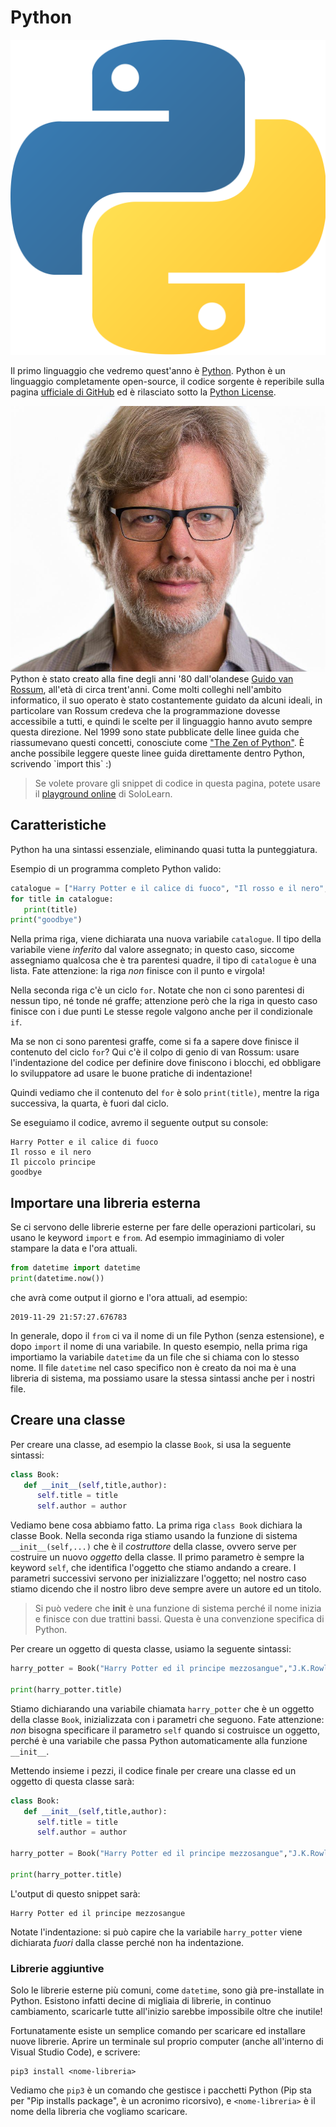 # Python

<p class="img-container">
<img class="right_side w20p" title="Python logo" alt="Python logo" src="assets/python-logo.png">

Il primo linguaggio che vedremo quest'anno è <a href="https://www.python.org/">Python</a>. Python è un linguaggio completamente open-source, il codice sorgente è reperibile sulla pagina <a href="https://github.com/python">ufficiale di GitHub</a> ed è rilasciato sotto la <a href="https://opensource.org/licenses/Python-2.0">Python License</a>.



</p>

<p class="img-container w20p">
<img class="left_side" title="Guido van Rossum" alt="Python logo" src="assets/guido-van-rossum.jpg">
Python è stato creato alla fine degli anni '80 dall'olandese <a href="https://en.wikipedia.org/wiki/Guido_van_Rossum">Guido van Rossum</a>, all'età di circa trent'anni. Come molti colleghi nell'ambito informatico, il suo operato è stato costantemente guidato da alcuni ideali, in particolare van Rossum credeva che la programmazione dovesse accessibile a tutti, e quindi le scelte per il linguaggio hanno avuto sempre questa direzione. Nel 1999 sono state pubblicate delle linee guida che riassumevano questi concetti, conosciute come <a href="https://www.python.org/dev/peps/pep-0020/">"The Zen of Python"</a>. È anche possibile leggere queste linee guida direttamente dentro Python, scrivendo `import this` :)



</p>

> Se volete provare gli snippet di codice in questa pagina, potete usare il [playground online](https://code.sololearn.com/#py) di SoloLearn.

## Caratteristiche
Python ha una sintassi essenziale, eliminando quasi tutta la punteggiatura.

Esempio di un programma completo Python valido:
```py
catalogue = ["Harry Potter e il calice di fuoco", "Il rosso e il nero", "Il piccolo principe"]
for title in catalogue:
   print(title)
print("goodbye")
```

Nella prima riga, viene dichiarata una nuova variabile `catalogue`. Il tipo della variabile viene _inferito_ dal valore assegnato; in questo caso, siccome assegniamo qualcosa che è tra parentesi quadre, il tipo di `catalogue` è una lista. Fate attenzione: la riga _non_ finisce con il punto e virgola!

Nella seconda riga c'è un ciclo `for`. Notate che non ci sono parentesi di nessun tipo, né tonde né graffe; attenzione però che la riga in questo caso finisce con i due punti Le stesse regole valgono anche per il condizionale `if`. 

Ma se non ci sono parentesi graffe, come si fa a sapere dove finisce il contenuto del ciclo `for`? Qui c'è il colpo di genio di van Rossum: usare l'indentazione del codice per definire dove finiscono i blocchi, ed obbligare lo sviluppatore ad usare le buone pratiche di indentazione!

Quindi vediamo che il contenuto del `for` è solo `print(title)`, mentre la riga successiva, la quarta, è fuori dal ciclo.

Se eseguiamo il codice, avremo il seguente output su console:
```
Harry Potter e il calice di fuoco
Il rosso e il nero
Il piccolo principe
goodbye
```

## Importare una libreria esterna
Se ci servono delle librerie esterne per fare delle operazioni particolari, su usano le keyword `import` e `from`. Ad esempio immaginiamo di voler stampare la data e l'ora attuali. 

```py
from datetime import datetime
print(datetime.now())
```

che avrà come output il giorno e l'ora attuali, ad esempio:

```
2019-11-29 21:57:27.676783
```

In generale, dopo il `from` ci va il nome di un file Python (senza estensione), e dopo `import` il nome di una variabile. In questo esempio, nella prima riga importiamo la variabile `datetime` da un file che si chiama con lo stesso nome. Il file `datetime` nel caso specifico non è creato da noi ma è una libreria di sistema, ma possiamo usare la stessa sintassi anche per i nostri file.

## Creare una classe
Per creare una classe, ad esempio la classe `Book`, si usa la seguente sintassi:
```py
class Book:
   def __init__(self,title,author):
      self.title = title
      self.author = author
```

Vediamo bene cosa abbiamo fatto. La prima riga `class Book` dichiara la classe Book. Nella seconda riga stiamo usando la funzione di sistema `__init__(self,...)` che è il _costruttore_ della classe, ovvero serve per costruire un nuovo _oggetto_ della classe. Il primo parametro è sempre la keyword `self`, che identifica l'oggetto che stiamo andando a creare. I parametri successivi servono per inizializzare l'oggetto; nel nostro caso stiamo dicendo che il nostro libro deve sempre avere un autore ed un titolo.

> Si può vedere che __init__ è una funzione di sistema perché il nome inizia e finisce con due trattini bassi. Questa è una convenzione specifica di Python.

Per creare un oggetto di questa classe, usiamo la seguente sintassi:

```py
harry_potter = Book("Harry Potter ed il principe mezzosangue","J.K.Rowling")

print(harry_potter.title)
```

Stiamo dichiarando una variabile chiamata `harry_potter` che è un oggetto della classe `Book`, inizializzata con i parametri che seguono. Fate attenzione: _non_ bisogna specificare il parametro `self` quando si costruisce un oggetto, perché è una variabile che passa Python automaticamente alla funzione `__init__`.

Mettendo insieme i pezzi, il codice finale per creare una classe ed un oggetto di questa classe sarà:

```py
class Book:
   def __init__(self,title,author):
      self.title = title
      self.author = author
   
harry_potter = Book("Harry Potter ed il principe mezzosangue","J.K.Rowling")

print(harry_potter.title)
```

L'output di questo snippet sarà:

```
Harry Potter ed il principe mezzosangue
```

Notate l'indentazione: si può capire che la variabile `harry_potter` viene dichiarata _fuori_ dalla classe perché non ha indentazione.

### Librerie aggiuntive
Solo le librerie esterne più comuni, come `datetime`, sono già pre-installate in Python. Esistono infatti decine di migliaia di librerie, in continuo cambiamento, scaricarle tutte all'inizio sarebbe impossibile oltre che inutile! 

Fortunatamente esiste un semplice comando per scaricare ed installare nuove librerie. Aprire un terminale sul proprio computer (anche all'interno di Visual Studio Code), e scrivere:

```
pip3 install <nome-libreria>
```

Vediamo che `pip3` è un comando che gestisce i pacchetti Python (Pip sta per "Pip installs package", è un acronimo ricorsivo), e `<nome-libreria>` è il nome della libreria che vogliamo scaricare.